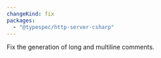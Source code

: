 ```yaml
---
changeKind: fix
packages:
  - "@typespec/http-server-csharp"
---
```


Fix the generation of long and multiline comments.

